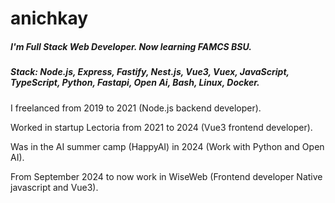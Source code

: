 # anichkay
##### I'm Full Stack Web Developer. Now learning FAMCS BSU.
##### Stack: Node.js, Express, Fastify, Nest.js, Vue3, Vuex, JavaScript, TypeScript, Python, Fastapi, Open Ai, Bash, Linux, Docker.

I freelanced from 2019 to 2021 (Node.js backend developer).

Worked in startup Lectoria from 2021 to 2024 (Vue3 frontend developer).

Was in the AI summer camp (HappyAI) in 2024 (Work with Python and Open AI).

From September 2024 to now work in WiseWeb (Frontend developer Native javascript and Vue3).
